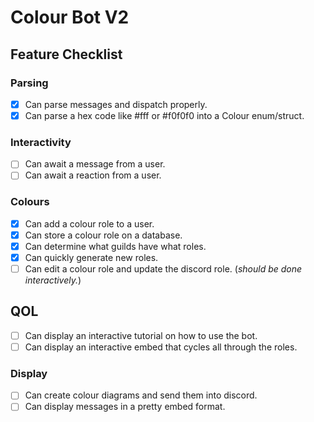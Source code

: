 # Colour Bot V2

## Feature Checklist

### Parsing

- [x] Can parse messages and dispatch properly.
- [x] Can parse a hex code like #fff or #f0f0f0 into a Colour enum/struct.

### Interactivity

- [ ] Can await a message from a user.
- [ ] Can await a reaction from a user.

### Colours

- [x] Can add a colour role to a user.
- [x] Can store a colour role on a database.
- [x] Can determine what guilds have what roles.
- [x] Can quickly generate new roles.
- [ ] Can edit a colour role and update the discord role. (*should be done interactively.*)

## QOL

- [ ] Can display an interactive tutorial on how to use the bot.
- [ ] Can display an interactive embed that cycles all through the roles.

### Display

- [ ] Can create colour diagrams and send them into discord.
- [ ] Can display messages in a pretty embed format.
